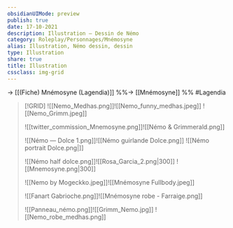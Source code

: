 ```yaml
---
obsidianUIMode: preview
publish: true
date: 17-10-2021
description: Illustration — Dessin de Némo
category: Roleplay/Personnages/Mnémosyne
alias: Illustration, Némo dessin, dessin
type: Illustration
share: true
title: Illustration
cssclass: img-grid
---
```

→ [[(Fiche) Mnémosyne (Lagendia)]]
%%→ [[Mnémosyne]] %%
#Lagendia 

>[!GRID]
>![[Nemo_Medhas.png]]![[Nemo_funny_medhas.jpeg]] ![[Nemo_Grimm.jpeg]] 
>
>![[twitter_commission_Mnemosyne.png]]![[Némo & Grimmerald.png]]
> 
>![[Némo — Dolce 1.png]]![[Némo guirlande Dolce.png]] ![[Némo portrait Dolce.png|]]
>
>![[Némo half dolce.png]]![[Rosa_Garcia_2.png|300]] ![[Mnemosyne.png|300]]
>
>![[Nemo by Mogeckko.jpeg]]![[Mnémosyne Fullbody.jpeg]]
>
>![[Fanart Gabrioche.png]]![[Mnémosyne robe - Farraige.png]]
>
>![[Panneau_némo.png]]![[Grimm_Nemo.jpg]]
>![[Nemo_robe_medhas.png]]